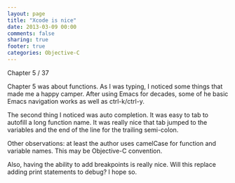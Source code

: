 ```yaml
---
layout: page
title: "Xcode is nice"
date: 2013-03-09 00:00
comments: false
sharing: true
footer: true
categories: Objective-C
---
```

Chapter 5 / 37

Chapter 5 was about functions. As I was typing, I noticed some things that made me a happy camper. After using Emacs for decades, some of he basic Emacs navigation works as well as ctrl-k/ctrl-y.

The second thing I noticed was auto completion. It was easy to tab to autofill a long function name. It was really nice that tab jumped to the variables and the end of the line for the trailing semi-colon.

Other observations: at least the author uses camelCase for function and variable names. This may be Objective-C convention.

Also, having the ability to add breakpoints is really nice. Will this replace adding print statements to debug? I hope so.
